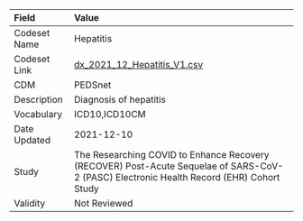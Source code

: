 |Field        |Value                                                                                                                                    |
|:------------|:----------------------------------------------------------------------------------------------------------------------------------------|
|Codeset Name |Hepatitis                                                                                                                                |
|Codeset Link |[dx_2021_12_Hepatitis_V1.csv](https://github.com/PEDSnet/Variable-Dictionary/blob/main/conditions/dx_2021_12_Hepatitis_V1.csv)           |
|CDM          |PEDSnet                                                                                                                                  |
|Description  |Diagnosis of hepatitis                                                                                                                   |
|Vocabulary   |ICD10,ICD10CM                                                                                                                            |
|Date Updated |2021-12-10                                                                                                                               |
|Study        |The Researching COVID to Enhance Recovery (RECOVER) Post-Acute Sequelae of SARS-CoV-2 (PASC) Electronic Health Record (EHR) Cohort Study |
|Validity     |Not Reviewed                                                                                                                             |
